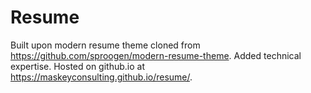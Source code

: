 # Resume 
Built upon modern resume theme cloned from https://github.com/sproogen/modern-resume-theme. Added technical expertise.
Hosted on github.io at https://maskeyconsulting.github.io/resume/. 
